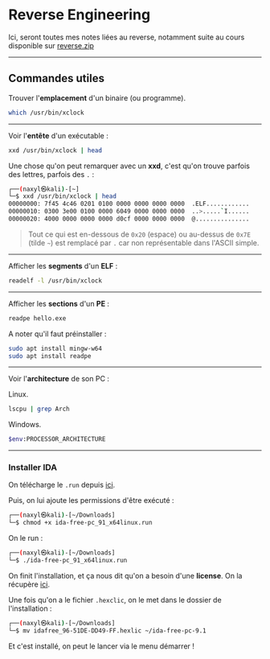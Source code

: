 # Reverse Engineering

Ici, seront toutes mes notes liées au reverse, notamment suite au cours disponible sur [reverse.zip](https://reverse.zip)

---
## Commandes utiles

Trouver l'**emplacement** d'un binaire (ou programme).
```sh
which /usr/bin/xclock
```

--- 

Voir l'**entête** d'un exécutable :  
```bash
xxd /usr/bin/xclock | head
```
Une chose qu'on peut remarquer avec un **xxd**, c'est qu'on trouve parfois des lettres, parfois des `.` :  
```bash
┌──(naxyl㉿kali)-[~]
└─$ xxd /usr/bin/xclock | head
00000000: 7f45 4c46 0201 0100 0000 0000 0000 0000  .ELF............
00000010: 0300 3e00 0100 0000 6049 0000 0000 0000  ..>.....`I......
00000020: 4000 0000 0000 0000 d0cf 0000 0000 0000  @...............
```
> Tout ce qui est en-dessous de `0x20` (espace) ou au-dessus de `0x7E` (tilde `~`) est remplacé par `.` car non représentable dans l'ASCII simple.

---

Afficher les **segments** d'un **ELF** :  
```sh
readelf -l /usr/bin/xclock
```

---

Afficher les **sections** d'un **PE** :  
```sh
readpe hello.exe
```

A noter qu'il faut préinstaller :  
```sh
sudo apt install mingw-w64
sudo apt install readpe
```

---

Voir l'**architecture** de son PC :  

Linux.
```sh
lscpu | grep Arch
```

Windows.
```sh
$env:PROCESSOR_ARCHITECTURE
```

---


### Installer IDA
On télécharge le `.run` depuis [ici](https://my.hex-rays.com/dashboard/download-center/9.1/ida-free).  

Puis, on lui ajoute les permissions d'être exécuté :  

```sh
┌──(naxyl㉿kali)-[~/Downloads]
└─$ chmod +x ida-free-pc_91_x64linux.run
```

On le run :

```sh
┌──(naxyl㉿kali)-[~/Downloads]
└─$ ./ida-free-pc_91_x64linux.run 
```

On finit l'installation, et ça nous dit qu'on a besoin d'une **license**. On la récupère [ici](https://my.hex-rays.com/dashboard/licenses).

Une fois qu'on a le fichier ``.hexclic``, on le met dans le dossier de l'installation :  

```sh
┌──(naxyl㉿kali)-[~/Downloads]
└─$ mv idafree_96-51DE-DD49-FF.hexlic ~/ida-free-pc-9.1
```

Et c'est installé, on peut le lancer via le menu démarrer ! 